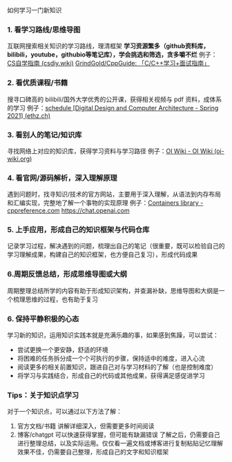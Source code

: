 如何学习一门新知识
### 1. 看学习路线/思维导图
互联网搜索相关知识的学习路线，理清框架
**学习资源繁多（github资料库，bilibili，youtube，githubio等笔记库），学会挑选和筛选，贪多嚼不烂**
例子：[CS自学指南 (csdiy.wiki)](https://csdiy.wiki/)
[GrindGold/CppGuide: 「C/C++学习+面试指南」](https://github.com/GrindGold/CppGuide)

### 2. 看优质课程/书籍
搜寻口碑高的 bilibili/国外大学优秀的公开课，获得相关视频与 pdf 资料，成体系的学习
例子：[schedule [Digital Design and Computer Architecture - Spring 2021] (ethz.ch)](https://safari.ethz.ch/digitaltechnik/spring2021/doku.php?id=schedule)
### 3. 看别人的笔记/知识库
寻找网络上对应的知识库，获得学习资料与学习路径
例子：[OI Wiki - OI Wiki (oi-wiki.org)](https://oi-wiki.org/)

### 4. 看官网/源码解析，深入理解原理
遇到问题时，找寻知识/技术的官方网站，主要用于深入理解，从语法到内存布局和汇编实现，完整地了解一个事物的实现原理
例子：[Containers library - cppreference.com](https://en.cppreference.com/w/cpp/container)
https://chat.openai.com

### 5. 上手应用，形成自己的知识框架与代码仓库
记录学习过程，解决遇到的问题，梳理出自己的笔记（很重要，既可以检验自己的学习理解成果，构建自己的知识框架，也方便自己复习），形成代码成果

### 6.周期反馈总结，形成思维导图或大纲
周期整理总结所学的内容有助于形成知识架构，并查漏补缺，思维导图和大纲是一个梳理思维的过程，也有助于复习

### 6. 保持平静积极的心态
学习新的知识，运用知识实践本就是充满乐趣的事，如果感到焦躁，可以尝试：
* 尝试更换一个更安静，舒适的环境
* 将困难的任务拆分成一个个可执行的步骤，保持适中的难度，进入心流
* 阅读更多的相关前置知识，跟进自己对与学习材料的了解（也是控制难度）
* 将学习与实践结合，形成自己的代码或其他成果，获得满足感促进学习


### Tips：关于知识点学习
对于一个知识点，可以通过以下方法了解：
1. 官方文档/书籍 讲解详细深入，但需要更多时间阅读
2. 博客/chatgpt 可以快速获得掌握，但可能有缺漏错误
了解之后，仍需要自己进行整理总结，以及实际运用。仅仅看一遍文档或博客进行复制粘贴记忆理解效果不佳，仍需要自己整理，形成自己的文字和知识框架


